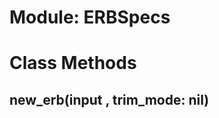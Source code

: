 # Module: ERBSpecs
    



# Class Methods
## new_erb(input , trim_mode: nil) [](#method-c-new_erb)

